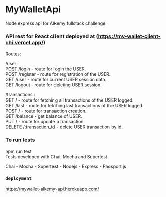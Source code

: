 # MyWalletApi
Node express api for Alkemy fullstack challenge

### API rest for React client deployed at (https://my-wallet-client-chi.vercel.app/)

Routes:  

 /user :  
 POST /login - route for login the USER.  
 POST /register - route for registration of the USER.  
 GET /user - route for current USER session data.  
 GET /logout - route for deleting USER session.  
 
 /transactions :  
 GET / - route for fetching all transactions of the USER logged.  
 GET /last - route for fetching last transactions of the USER logged.  
 POST / - route for transaction creation.  
 GET /balance - get balance of USER.  
 PUT / - route for update a transaction.  
 DELETE /:transaction_id - delete USER transaction by id.  

### To run tests
npm run test  
Tests developed with Chai, Mocha and Supertest  

Chai - Mocha - Supertest - Nodejs - Express - Passport js

### `deployment`
https://mywallet-alkemy-api.herokuapp.com/
